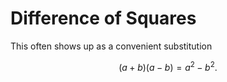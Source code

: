 # Difference of Squares

This often shows up as a convenient substitution

$$
    (a + b)(a - b) = a^2 - b^2
.$$
